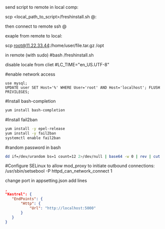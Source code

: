 send script to remote in local comp:

scp <local_path_to_script>/freshinstall.sh @:

then connect to remote ssh @

exaple from remote to local:

scp root@11.22.33.44:/home/user/file.tar.gz /opt


in remote (with sudo) #bash /freshinstall.sh





disable locale from cliet #LC_TIME="en_US.UTF-8"

#enable network access

```mysql
use mysql;
UPDATE user SET Host='%' WHERE User='root' AND Host='localhost'; FLUSH PRIVILEGES;
```

#Install bash-completion
 ```bash
yum install bash-completion
```

#Install fail2ban
 ```bash
yum install -y epel-release
yum install -y fail2ban
systemctl enable fail2ban

```

#random password in bash
 ```bash
dd if=/dev/urandom bs=1 count=12 2>/dev/null | base64 -w 0 | rev | cut -b 2- | rev
```



#Configure SELinux to allow mod_proxy to initiate outbound connections:
/usr/sbin/setsebool -P httpd_can_network_connect 1



change port in appsetting.json
add lines 

 ```json
,
"Kestrel": {
    "EndPoints": {
        "Http": {
            "Url": "http://localhost:5000"
        }
    }
}
```



